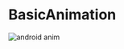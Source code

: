 # BasicAnimation

![android anim](https://user-images.githubusercontent.com/37246279/95567461-9a6dbd80-0a40-11eb-8171-829b286d4679.gif)
